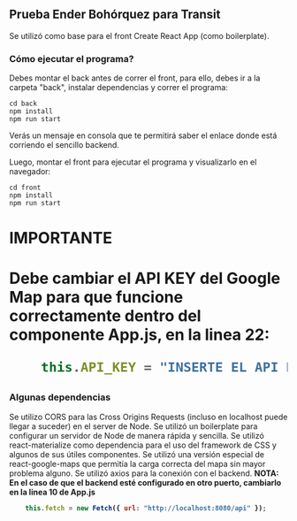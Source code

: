 ## Prueba Ender Bohórquez para Transit

Se utilizó como base para el front Create React App (como boilerplate).

### Cómo ejecutar el programa? 

Debes montar el back antes de correr el front, para ello, debes ir a la carpeta "back", instalar dependencias y correr el programa:

```
cd back
npm install
npm run start
```

Verás un mensaje en consola que te permitirá saber el enlace donde está corriendo el sencillo backend.

Luego, montar el front para ejecutar el programa y visualizarlo en el navegador:

```
cd front
npm install
npm run start
```

<h1>IMPORTANTE<h1>
Debe cambiar el API KEY del Google Map para que funcione correctamente dentro del componente App.js, en la linea 22:

```javascript
    this.API_KEY = "INSERTE EL API KEY AQUI";
```

### Algunas dependencias

Se utilizo CORS para las Cross Origins Requests (incluso en localhost puede llegar a suceder) en el server de Node.
Se utilizó un boilerplate para configurar un servidor de Node de manera rápida y sencilla.
Se utilizó react-materialize como dependencia para el uso del framework de CSS y algunos de sus útiles componentes.
Se utilizó una versión especial de react-google-maps que permitía la carga correcta del mapa sin mayor problema alguno.
Se utilizó axios para la conexión con el backend.
<b>NOTA:<b> En el caso de que el backend esté configurado en otro puerto, cambiarlo en la linea 10 de App.js

```javascript
    this.fetch = new Fetch({ url: "http://localhost:8080/api" });
```
